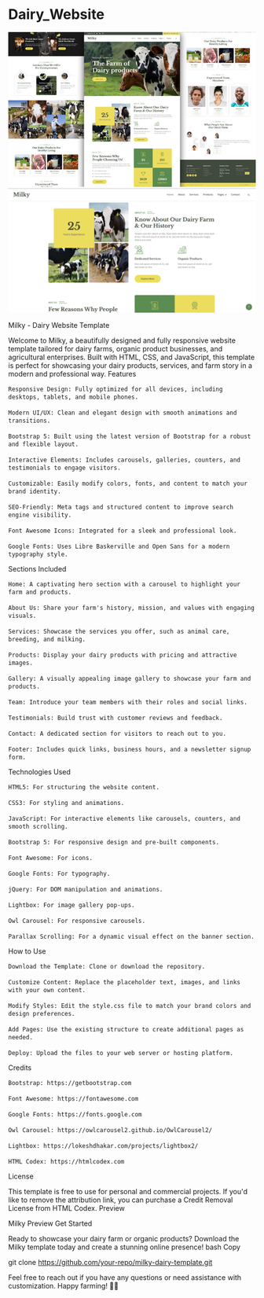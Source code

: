 # Dairy_Website

![Image 1](./dairy-.jpg)
![Image 2](./cow.png)


Milky - Dairy Website Template

Welcome to Milky, a beautifully designed and fully responsive website template tailored for dairy farms, organic product businesses, and agricultural enterprises. Built with HTML, CSS, and JavaScript, this template is perfect for showcasing your dairy products, services, and farm story in a modern and professional way.
Features

    Responsive Design: Fully optimized for all devices, including desktops, tablets, and mobile phones.

    Modern UI/UX: Clean and elegant design with smooth animations and transitions.

    Bootstrap 5: Built using the latest version of Bootstrap for a robust and flexible layout.

    Interactive Elements: Includes carousels, galleries, counters, and testimonials to engage visitors.

    Customizable: Easily modify colors, fonts, and content to match your brand identity.

    SEO-Friendly: Meta tags and structured content to improve search engine visibility.

    Font Awesome Icons: Integrated for a sleek and professional look.

    Google Fonts: Uses Libre Baskerville and Open Sans for a modern typography style.

Sections Included

    Home: A captivating hero section with a carousel to highlight your farm and products.

    About Us: Share your farm's history, mission, and values with engaging visuals.

    Services: Showcase the services you offer, such as animal care, breeding, and milking.

    Products: Display your dairy products with pricing and attractive images.

    Gallery: A visually appealing image gallery to showcase your farm and products.

    Team: Introduce your team members with their roles and social links.

    Testimonials: Build trust with customer reviews and feedback.

    Contact: A dedicated section for visitors to reach out to you.

    Footer: Includes quick links, business hours, and a newsletter signup form.

Technologies Used

    HTML5: For structuring the website content.

    CSS3: For styling and animations.

    JavaScript: For interactive elements like carousels, counters, and smooth scrolling.

    Bootstrap 5: For responsive design and pre-built components.

    Font Awesome: For icons.

    Google Fonts: For typography.

    jQuery: For DOM manipulation and animations.

    Lightbox: For image gallery pop-ups.

    Owl Carousel: For responsive carousels.

    Parallax Scrolling: For a dynamic visual effect on the banner section.

How to Use

    Download the Template: Clone or download the repository.

    Customize Content: Replace the placeholder text, images, and links with your own content.

    Modify Styles: Edit the style.css file to match your brand colors and design preferences.

    Add Pages: Use the existing structure to create additional pages as needed.

    Deploy: Upload the files to your web server or hosting platform.

Credits

    Bootstrap: https://getbootstrap.com

    Font Awesome: https://fontawesome.com

    Google Fonts: https://fonts.google.com

    Owl Carousel: https://owlcarousel2.github.io/OwlCarousel2/

    Lightbox: https://lokeshdhakar.com/projects/lightbox2/

    HTML Codex: https://htmlcodex.com

License

This template is free to use for personal and commercial projects. If you'd like to remove the attribution link, you can purchase a Credit Removal License from HTML Codex.
Preview

Milky Preview
Get Started

Ready to showcase your dairy farm or organic products? Download the Milky template today and create a stunning online presence!
bash
Copy

git clone https://github.com/your-repo/milky-dairy-template.git

Feel free to reach out if you have any questions or need assistance with customization. Happy farming! 🐄🥛
